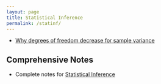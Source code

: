 ```yaml
---
layout: page
title: Statistical Inference
permalink: /statinf/
---
```


- [Why degrees of freedom decrease for sample variance](https://github.com/Manu58/bias/blob/master/bias.pdf)

## Comprehensive Notes

- Complete notes for [Statistical Inference](http://sux13.github.io/DataScienceSpCourseNotes/)